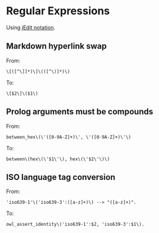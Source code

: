 Regular Expressions
===================

Using [jEdit notation](http://www.jedit.org/users-guide/regexps.html).

Markdown hyperlink swap
-----------------------

From:

```re
\[([^\]]*)\]\(([^\)]*)\)
```

To:

```re
\[$2\]\($1\)
```



Prolog arguments must be compounds
----------------------------------

From:

```re
between_hex\(\'([0-9A-Z]+)\', \'([0-9A-Z]+)\'\)
```

To:

```re
between\(hex\(\'$1\'\), hex\(\'$2\'\)\)
```



ISO language tag conversion
---------------------------

From:

```re
'iso639-1'\('iso639-3':([a-z]+)\) --> "([a-z]+)".
```

To:

```re
owl_assert_identity\('iso639-1':$2, 'iso639-3':$1\).
```
